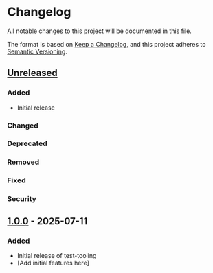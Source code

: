 # Changelog

All notable changes to this project will be documented in this file.

The format is based on [Keep a Changelog](https://keepachangelog.com/en/1.0.0/),
and this project adheres to [Semantic Versioning](https://semver.org/spec/v2.0.0.html).

## [Unreleased]

### Added

-   Initial release

### Changed

### Deprecated

### Removed

### Fixed

### Security

## [1.0.0] - 2025-07-11

### Added

-   Initial release of test-tooling
-   [Add initial features here]

[Unreleased]: https://github.com/[YOUR_GITHUB_ORG]/[YOUR_GITHUB_REPO]/compare/v1.0.0...HEAD
[1.0.0]: https://github.com/[YOUR_GITHUB_ORG]/[YOUR_GITHUB_REPO]/releases/tag/v1.0.0
